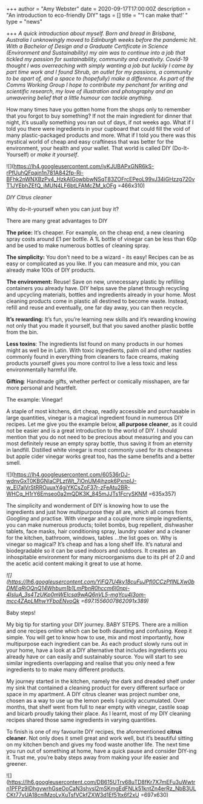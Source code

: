 +++
author = "Amy Webster"
date = 2020-09-17T17:00:00Z
description = "An introduction to eco-friendly DIY"
tags = []
title = "“I can make that!’ "
type = "news"

+++
_A quick introduction about myself. Born and bread in Brisbane, Australia I unknowingly moved to Edinburgh weeks before the pandemic hit. With a Bachelor of Design and a Graduate Certificate in Science (Environment and Sustainability) my aim was to continue into a job that tickled my passion for sustainability, community and creativity. Covid-19 thought I was overreaching with simply wanting a job but luckily I came by part time work and I found Shrub, an outlet for my passions, a community to be apart of, and a space to (hopefully) make a difference. As part of the Comms Working Group I hope to contribute my penchant for writing and scientific research, my love of illustration and photography and an unwavering belief that a little humour can tackle anything._

How many times have you gotten home from the shops only to remember that you forgot to buy something? If not the main ingredient for dinner that night, it’s usually something you ran out of days, if not weeks ago. What if I told you there were ingredients in your cupboard that could fill the void of many plastic-packaged products and more. What if I told you there was this mystical world of cheap and easy craftiness that was better for the environment, your health and your wallet. That world is called DIY (Do-It-Yourself) or _make it yourself_.

![](https://lh4.googleusercontent.com/iyKJUBAPxGNR6kS-rPfUuhQFpajn1n781A842fp-Ri-BFhk2nWNXBzPv4_HzkAIGowbbwNSqT83ZOFrcEPeoL99vJ34iGHzzg720vT1JYEbhZEfQ_jMUN4LF6btLFAMcZM_kOFg =466x310)

_DIY Citrus cleaner_

Why do-it-yourself when you can just buy it?

There are many great advantages to DIY

**The price:** It’s cheaper. For example, on the cheap end, a new cleaning spray costs around £1 per bottle. A 1L bottle of vinegar can be less than 60p and be used to make numerous bottles of cleaning spray.

**The simplicity:** You don’t need to be a wizard - its easy! Recipes can be as easy or complicated as you like. If you can measure and mix, you can already make 100s of DIY products.

**The environment:** Reuse! Save on new, unnecessary plastic by refilling containers you already have. DIY helps save the planet through recycling and upcycling materials, bottles and ingredients already in your home. Most cleaning products come in plastic all destined to become waste. Instead, refill and reuse and eventually, one far day away, you can then recycle.

**It’s rewarding:** It’s fun, you’re learning new skills and it’s rewarding knowing not only that you made it yourself, but that you saved another plastic bottle from the bin.

**Less toxins**: The ingredients list found on many products in our homes might as well be in Latin. With toxic ingredients, palm oil and other nasties commonly found in everything from cleaners to face creams, making products yourself gives you more control to live a less toxic and less environmentally harmful life.

**Gifting**: Handmade gifts, whether perfect or comically misshapen, are far more personal and heartfelt.

The example: Vinegar!

A staple of most kitchens, dirt cheap, readily accessible and purchasable in large quantities, vinegar is a magical ingredient found in numerous DIY recipes. Let me give you the example below, **all purpose cleaner**, as it could not be easier and is a great introduction to the world of DIY. I should mention that you do not need to be precious about measuring and you can most definitely reuse an empty spray bottle, thus saving it from an eternity in landfill. Distilled white vinegar is most commonly used for its cheapness but apple cider vinegar works great too, has the same benefits and a better smell.

![](https://lh4.googleusercontent.com/60536rDJ-wdnyGxT0KBGNIaCPLztWt_7iOnUM4jhzqk6PxnpIJ-w_El7alVrStRROuuxY4giYKCsZoF37r-zFeAtu2BR-WHCq_H1rY6Emseo0a2mQDK3K_845mJJTs1FcrySKNM =635x357)

The simplicity and wonderment of DIY is knowing how to use the ingredients and just how multipurpose they all are, which all comes from _Googling_ and practise. With vinegar and a couple more simple ingredients, you can make numerous products; toilet bombs, bug repellent, dishwasher tablets, face masks, hair conditioning spray, laundry soaker and a cleaner for the kitchen, bathroom, windows, tables …the list goes on. Why is vinegar so magical? It’s cheap and has a long shelf life. It’s natural and biodegradable so it can be used indoors and outdoors. It creates an inhospitable environment for many microorganisms due to its pH of 2.0 and the acetic acid content making it great to use at home.

_![](https://lh6.googleusercontent.com/YiFQ7U4ky18cuFuJPfl0CCzPflNLXw0bDMEaRiOQnQ14Whbum1b1LmPbnR0hccm6l0npi-4IsluA_3s4TzUKp0mWElcsq9wAQ6nVL5-mgYcu4I3om-mcc4ZApLMhwYFboENvoQk =697.1556007862091x389)_

Baby steps!

My big tip for starting your DIY journey. BABY STEPS. There are a million and one recipes online which can be both daunting and confusing. Keep it simple. You will get to know how to use, mix and most importantly, how multipurpose each ingredient can be. As each product slowly runs out in your home, have a look at a DIY alternative that includes ingredients you already have or can easily and sustainably source. You will start to see similar ingredients overlapping and realise that you only need a few ingredients to to make many different products.

My journey started in the kitchen, namely the dark and dreaded shelf under my sink that contained a cleaning product for every different surface or space in my apartment. A DIY citrus cleaner was project number one, chosen as a way to use up the lemon peels I quickly accumulated. Over months, that shelf went from full to near empty with vinegar, castile soap and bicarb proudly taking their place. As I learnt, most of my DIY cleaning recipes shared those same ingredients in varying quantities.

To finish is one of my favourite DIY recipes, the aforementioned **citrus cleaner**. Not only does it smell great and work well, but it’s beautiful sitting on my kitchen bench and gives my food waste another life. The next time you run out of something at home, have a quick pause and consider DIY-ing it. Trust me, you’re baby steps away from making your life easier and greener.

![](https://lh6.googleusercontent.com/DB615UTrv68uTD8fKr7X7mEFu3uWwtrn1PFPz9IDhgywrhGseOoCaN3shvsl2mSKmgEdFNLk51kntZn4erRz_NbB3ULCKt77vUA18cnlMzoLvXuTsfVCkfZXW3d1Ef51tx6f2xU =697x630)